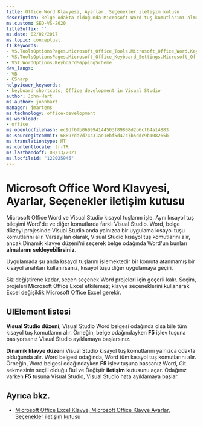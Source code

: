```yaml
---
title: Office Word Klavyesi, Ayarlar, Seçenekler iletişim kutusu
description: Belge odakta olduğunda Microsoft Word tuş komutlarını almak için Dinamik klavye şemasını seçmeyi öğrenin.
ms.custom: SEO-VS-2020
titleSuffix: ''
ms.date: 02/02/2017
ms.topic: conceptual
f1_keywords:
- VS.ToolsOptionsPages.Microsoft_Office_Tools.Microsoft_Office_Word.Keyboard
- VS.ToolsOptionsPages.Microsoft_Office_Keyboard_Settings.Microsoft_Office_Word_Keyboard
- VST.WordOptions.KeyboardMappingScheme
dev_langs:
- VB
- CSharp
helpviewer_keywords:
- keyboard shortcuts, Office development in Visual Studio
author: John-Hart
ms.author: johnhart
manager: jmartens
ms.technology: office-development
ms.workload:
- office
ms.openlocfilehash: ec9df6fb069994144503f89808d2b6cf64a14883
ms.sourcegitcommit: 68897da7d74c31ae1ebf5d47c7b5ddc9b108265b
ms.translationtype: MT
ms.contentlocale: tr-TR
ms.lasthandoff: 08/13/2021
ms.locfileid: "122025946"
---
```

# <a name="microsoft-office-word-keyboard-settings-options-dialog-box"></a>Microsoft Office Word Klavyesi, Ayarlar, Seçenekler iletişim kutusu
  Microsoft Office Word ve Visual Studio kısayol tuşlarını işle. Aynı kısayol tuş bileşimi Word'de ve diğer komutlarda farklı Visual Studio. Word, belge düzeyi projesinde Visual Studio anda yalnızca bir uygulama kısayol tuşu komutlarını alır. Varsayılan olarak, Visual Studio kısayol tuş komutlarını alır, ancak Dinamik klavye düzeni'ni seçerek belge odağında Word'un bunları **almalarını sekleyebilirsiniz.**

 Uygulamada şu anda kısayol tuşlarını işlemektedir bir komuta atanmamış bir kısayol anahtarı kullanırsanız, kısayol tuşu diğer uygulamaya geçiri.

 Siz değiştirene kadar, seçen seçenek Word projeleri için geçerli kalır. Seçim, projeleri Microsoft Office Excel etkilemez; klavye seçeneklerini kullanarak Excel değişiklik Microsoft Office Excel gerekir.

## <a name="uielement-list"></a>UIElement listesi
 **Visual Studio düzeni,** Visual Studio Word belgesi odağında olsa bile tüm kısayol tuş komutlarını alır. Örneğin, belge odağındayken **F5** işlev tuşuna basıyorsanız Visual Studio ayıklamaya başlarsınız.

 **Dinamik klavye düzeni** Visual Studio kısayol tuş komutlarını yalnızca odakta olduğunda alır. Word belgesi odağında, Word tüm kısayol tuş komutlarını alır. Örneğin, Word belgesi odağındayken **F5** işlev tuşuna bassanız  Word, Git sekmesinin seçili olduğu Bul ve Değiştir **iletişim** kutusunu açar. Odağınız varken **F5** tuşuna Visual Studio, Visual Studio hata ayıklamaya başlar.

## <a name="see-also"></a>Ayrıca bkz.
- [Microsoft Office Excel Klavye, Microsoft Office Klavye Ayarlar, Seçenekler iletişim kutusu](../vsto/microsoft-office-excel-keyboard-microsoft-office-keyboard-settings-options-dialog-box.md)
